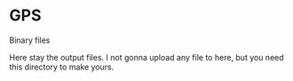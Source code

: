GPS
===
Binary files

Here stay the output files. I not gonna upload any file to here, but you need this directory to make yours.
